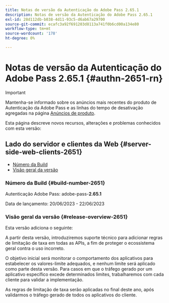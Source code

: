 ```yaml
---
title: Notas de versão da Autenticação do Adobe Pass 2.65.1
description: Notas de versão da Autenticação do Adobe Pass 2.65.1
exl-id: 28d112db-b038-4d11-93c5-d6ab67a29700
source-git-commit: ecafc3a92f691203d8113a741f0b6cd00a134e80
workflow-type: tm+mt
source-wordcount: '178'
ht-degree: 0%

---
```


# Notas de versão da Autenticação do Adobe Pass 2.65.1 {#authn-2651-rn}

>[!IMPORTANT]
>
> Mantenha-se informado sobre os anúncios mais recentes do produto de Autenticação da Adobe Pass e as linhas do tempo de desativação agregadas na página [Anúncios de produto](/help/authentication/product-announcements.md).

Esta página descreve novos recursos, alterações e problemas conhecidos com esta versão:

## Lado do servidor e clientes da Web {#server-side-web-clients-2651}

* [Número da Build](#build-number-2651)
* [Visão geral da versão](#release-overview-2651)

### Número da Build {#build-number-2651}

Autenticação Adobe Pass: adobe-pass-**2.65.1**

Data de lançamento: 20/06/2023 - 22/06/2023 **&#x200B;**

### Visão geral da versão {#release-overview-2651}

Esta versão adiciona o seguinte:

A partir desta versão, introduziremos suporte técnico para adicionar regras de limitação de taxa em todas as APIs, a fim de proteger o ecossistema geral contra o uso incorreto.

O objetivo inicial será monitorar o comportamento dos aplicativos para estabelecer os valores-limite adequados, e nenhum limite será aplicado como parte desta versão. Para casos em que o tráfego gerado por um aplicativo específico excede determinados limites, trabalharemos com cada cliente para validar a implementação.

As regras de limitação de taxa serão aplicadas no final deste ano, após validarmos o tráfego gerado de todos os aplicativos do cliente.
